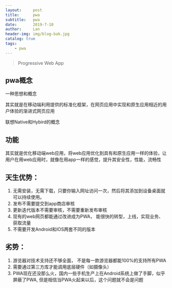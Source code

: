 ```yaml
---
layout:     post
title:      pwa
subtitle:   pwa
date:       2019-7-10
author:     Lan
header-img: img/blog-bak.jpg
catalog: true
tags:
    - pwa
---
```

>Progressive Web App

## pwa概念

一种思想和概念

其实就是在移动端利用提供的标准化框架，在网页应用中实现和原生应用相近的用户体验的渐进式网页应用

联想Native和Hybird的概念

## 功能

 其实就是优化移动端web应用，将web应用优化到具有和原生应用一样的体验，让用户在用web应用时，就像在用app一样的感觉，提升其安全性，性能，流畅性

## 天生优势：
1. 无需安装，无需下载，只要你输入网址访问一次，然后将其添加到设备桌面就可以持续使用。
2. 发布不需要提交到app商店审核
3. 更新迭代版本不需要审核，不需要重新发布审核
4. 现有的web网页都能通过改进成为PWA， 能很快的转型，上线，实现业务、获取流量
5. 不需要开发Android和IOS两套不同的版本
## 劣势：
1. 游览器对技术支持还不够全面， 不是每一款游览器都能100%的支持所有PWA
2. 需要通过第三方库才能调用底层硬件（如摄像头）
3. PWA现在还没那么火，国内一些手机生产上在Android系统上做了手脚，似乎屏蔽了PWA, 但是相信当PWA火起来以后，这个问题就不会是问题
